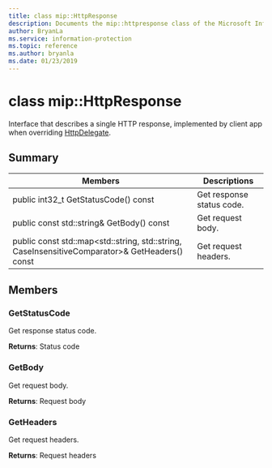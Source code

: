 ```yaml
---
title: class mip::HttpResponse 
description: Documents the mip::httpresponse class of the Microsoft Information Protection (MIP) SDK.
author: BryanLa
ms.service: information-protection
ms.topic: reference
ms.author: bryanla
ms.date: 01/23/2019
---
```


# class mip::HttpResponse 
Interface that describes a single HTTP response, implemented by client app when overriding [HttpDelegate](class_mip_httpdelegate.md).
  
## Summary
 Members                        | Descriptions                                
--------------------------------|---------------------------------------------
public int32_t GetStatusCode() const  |  Get response status code.
public const std::string& GetBody() const  |  Get request body.
public const std::map<std::string, std::string, CaseInsensitiveComparator>& GetHeaders() const  |  Get request headers.
  
## Members
  
### GetStatusCode
Get response status code.

  
**Returns**: Status code
  
### GetBody
Get request body.

  
**Returns**: Request body
  
### GetHeaders
Get request headers.

  
**Returns**: Request headers